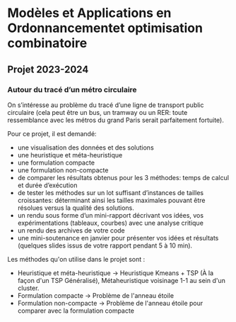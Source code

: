 # Modèles et Applications en Ordonnancementet optimisation combinatoire
## Projet 2023-2024
### Autour du tracé d’un métro circulaire

On s’intéresse au problème du tracé d’une ligne de transport public circulaire (cela peut être un
bus, un tramway ou un RER: toute ressemblance avec les métros du grand Paris serait parfaitement
fortuite).


Pour ce projet, il est demandé:
- une visualisation des données et des solutions
- une heuristique et méta-heuristique
- une formulation compacte
- une formulation non-compacte
- de comparer les résultats obtenus pour les 3 méthodes: temps de calcul et durée d’exécution
- de tester les méthodes sur un lot suffisant d’instances de tailles croissantes: déterminant ainsi
les tailles maximales pouvant être résolues versus la qualité des solutions.
- un rendu sous forme d’un mini-rapport décrivant vos idées, vos expérimentations (tableaux,
courbes) avec une analyse critique
- un rendu des archives de votre code
- une mini-soutenance en janvier pour présenter vos idées et résultats (quelques slides issus de
votre rapport pendant 5 à 10 min).


Les méthodes qu'on utilise dans le projet sont :
- Heuristique et méta-heuristique -> Heuristique Kmeans + TSP (À la façon d'un TSP Généralisé), Métaheuristique voisinage 1-1 au sein d'un cluster.
- Formulation compacte -> Problème de l'anneau étoile
- Formulation non-compacte -> Problème de l'anneau étoile pour comparer avec la formulation compacte


